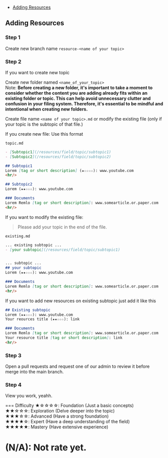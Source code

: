 - [Adding Resources](/contribute/#adding-resources)

## Adding Resources

### Step 1
Create new branch name `resource-<name of your topic>`

### Step 2
If you want to create new topic

Create new folder named `<name_of_your_topic>` <br/>
Note: __Before creating a new folder, it's important to take a moment to consider whether the content you are adding already fits within an existing folder or topic. This can help avoid unnecessary clutter and confusion in your filing system. Therefore, it's essential to be mindful and intentional when creating new folders.__

Create file name `<name of your topic>.md` or modify the existing file (only if your topic is the subtopic of that file.)

If you create new file:
Use this format

`topic.md`
```md
- [Subtopic1](/resources/field/topic/subtopic1)
- [Subtopic2](/resources/field/topic/subtopic2)

## Subtopic1
Lorem [tag or short description] (★☆☆☆☆): www.youtube.com
<hr/>

## Subtopic2
Lorem (★★☆☆☆): www.youtube.com

### Documents
Lorem Remlo [tag or short description]: www.somearticle.or.paper.com
<hr/>
```

If you want to modify the existing file:

> Please add your topic in the end of the file.

`existing.md`
```md
... existing subtopic ...
- [your subtopic](/resources/field/topic/subtopic1)


... subtopic ...
## your subtopic
Lorem (★★☆☆☆): www.youtube.com

### Documents
Lorem Remlo [tag or short description]: www.somearticle.or.paper.com
<hr/>
```

If you want to add new resources on existing subtopic just add it like this
```md
## Existing subtopic
Lorem (★★☆☆☆): www.youtube.com
Your reources title (★★☆☆☆): link

### Documents
Lorem Remlo [tag or short description]: www.somearticle.or.paper.com
Your resource title [tag or short description]: link
<hr/>
```



### Step 3
Open a pull requests and request one of our admin to review it before merge into the main branch.

### Step 4
View you work, yeahh.

=== Difficulty
★☆☆☆☆: Foundation (Just a basic concepts)<br/>
★★☆☆☆: Exploration (Delve deeper into the topic)<br/>
★★★☆☆: Advanced (Have a strong foundation) <br/>
★★★★☆: Expert (Have a deep understanding of the field)<br/>
★★★★★: Mastery (Have extensive experience)

(N/A): Not rate yet.
===




